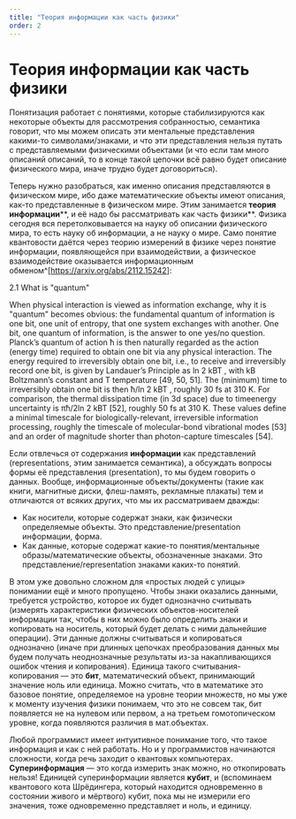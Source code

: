```yaml
---
title: "Теория информации как часть физики"
order: 2
---
```


# Теория информации как часть физики

Понятизация работает с понятиями, которые стабилизируются как некоторые объекты для рассмотрения собранностью, семантика говорит, что мы можем описать эти ментальные представления какими-то символами/знаками, и что эти представления нельзя путать с представляемыми физическими объектами (и что если там много описаний описаний, то в конце такой цепочки всё равно будет описание физического мира, иначе трудно будет договориться).

Теперь нужно разобраться, как именно описания представляются в физическом мире, ибо даже математические объекты имеют описания, как-то представленные в физическом мире. Этим занимается **теория информации****, и её надо бы рассматривать как часть физики**. Физика сегодня вся перетолковывается на науку об описании физического мира, то есть науку об информации, а не науку о мире. Само понятие квантовости даётся через теорию измерений в физике через понятие информации, появляющейся при взаимодействии, а физическое взаимодействие оказывается информационным обменом^[<https://arxiv.org/abs/2112.15242>]:

2.1 What is "quantum"

When physical interaction is viewed as information exchange, why it is "quantum" becomes obvious: the fundamental quantum of information is one bit, one unit of entropy, that one system exchanges with another. One bit, one quantum of information, is the answer to one yes/no question. Planck’s quantum of action ћ is then naturally regarded as the action (energy time) required to obtain one bit via any physical interaction. The energy required to irreversibly obtain one bit, i.e., to receive and irreversibly record one bit, is given by Landauer’s Principle as ln 2 kBT , with kB Boltzmann’s constant and T temperature [49, 50, 51]. The (minimum) time to irreversibly obtain one bit is then ћ/ln 2 kBT , roughly 30 fs at 310 K. For comparison, the thermal dissipation time (in 3d space) due to timeenergy uncertainty is πћ/2ln 2 kBT [52], roughly 50 fs at 310 K. These values define a minimal timescale for biologically-relevant, irreversible information processing, roughly the timescale of molecular-bond vibrational modes [53] and an order of magnitude shorter than photon-capture timescales [54].

Если отвлечься от содержания **информации** как представлений (representations, этим занимается семантика), а обсуждать вопросы формы её представления (presentation), то мы будем говорить о данных. Вообще, информационные объекты/документы (такие как книги, магнитные диски, флеш-память, рекламные плакаты) тем и отличаются от всяких других, что мы их рассматриваем дважды:

* Как носители, которые содержат знаки, как физически определяемые объекты. Это представление/presentation информации, форма.
* Как данные, которые содержат какие-то понятия/ментальные образы/математические объекты, обозначенные знаками. Это представление/representation знаками каких-то понятий.

В этом уже довольно сложном для «простых людей с улицы» понимании ещё и много пропущено. Чтобы знаки оказались данными, требуется устройство, которое их будет однозначно считывать (измерять характеристики физических объектов-носителей информации так, чтобы в них можно было определить знаки и копировать на носитель, который будет делать с ними дальнейшие операции). Эти данные должны считываться и копироваться однозначно (иначе при длинных цепочках преобразования данных мы будем получать неоднозначные результаты из-за накапливающихся ошибок чтения и копирования). Единица такого считывания-копирования — это **бит**, математический объект, принимающий значение ноль или единица. Можно считать, что в математике это базовое понятие, определяемое на уровне теории множеств, но мы уже к моменту изучения физики понимаем, что это не совсем так, бит появляется не на нулевом или первом, а на третьем гомотопическом уровне, когда появляются различия в мат.объектах.

Любой программист имеет интуитивное понимание того, что такое информация и как с ней работать. Но и у программистов начинаются сложности, когда речь заходит о квантовых компьютерах. **Суперинформация** — это когда измерить знак можно, но откопировать нельзя! Единицей суперинформации является **кубит**, и (вспоминаем квантового кота Шрёдингера, который находится одновременно в состоянии живого и мёртвого) кубит, пока мы не измерили его значения, тоже одновременно представляет и ноль, и единицу.